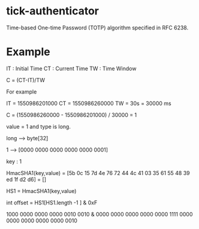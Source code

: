 # tick-authenticator
Time-based One-time Password (TOTP) algorithm specified in RFC 6238.

# Example

IT : Initial Time
CT : Current Time
TW : Time Window

C = (CT-IT)/TW

For example 

IT = 1550986201000
CT = 1550986260000
TW = 30s = 30000 ms

C = (1550986260000 - 1550986201000) / 30000 = 1

value = 1 and type is long.

long --> byte[32]

1 --> [0000 0000 0000 0000 0000 0001]

key : 1

HmacSHA1(key,value) = [5b 0c 15 7d 4e 76 72 44 4c 41 03 35 61 55 48 39 ed 1f d2 d6]
                    = []

HS1 = HmacSHA1(key,value)

int offset = HS1[HS1.length -1 ] & 0xF

1000 0000 0000 0000 0010 0010
&
0000 0000 0000 0000 0000 1111
0000 0000 0000 0000 0000 0010


